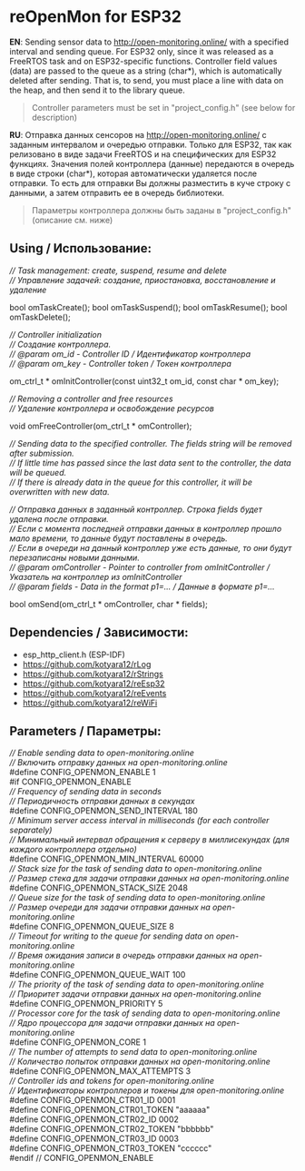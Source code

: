 # reOpenMon for ESP32

**EN**: Sending sensor data to http://open-monitoring.online/ with a specified interval and sending queue. For ESP32 only, since it was released as a FreeRTOS task and on ESP32-specific functions. Controller field values (data) are passed to the queue as a string (char*), which is automatically deleted after sending. That is, to send, you must place a line with data on the heap, and then send it to the library queue.

> Controller parameters must be set in "project_config.h" (see below for description)

**RU**: Отправка данных сенсоров на http://open-monitoring.online/ с заданным интервалом и очередью отправки. Только для ESP32, так как релизовано в виде задачи FreeRTOS и на специфических для ESP32 функциях. Значения полей контроллера (данные) передаются в очередь в виде строки (char*), которая автоматически удаляется после отправки. То есть для отправки Вы должны разместить в куче строку с данными, а затем отправить ее в очередь библиотеки.

> Параметры контроллера должны быть заданы в "project_config.h" (описание см. ниже)

## Using / Использование:

<i>// Task management: create, suspend, resume and delete</i><br/>
<i>// Управление задачей: создание, приостановка, восстановление и удаление</i><br/>

bool omTaskCreate();
bool omTaskSuspend();
bool omTaskResume();
bool omTaskDelete();

<i>// Controller initialization</i><br/>
<i>// Создание контроллера.</i><br/>
<i>// @param om_id - Controller ID / Идентификатор контроллера</i><br/>
<i>// @param om_key - Controller token / Токен контроллера</i><br/>

om_ctrl_t * omInitController(const uint32_t om_id, const char * om_key);

<i>// Removing a controller and free resources</i><br/>
<i>// Удаление контроллера и освобождение ресурсов</i><br/>

void omFreeController(om_ctrl_t * omController);

<i>// Sending data to the specified controller. The fields string will be removed after submission.</i><br/>
<i>// If little time has passed since the last data sent to the controller, the data will be queued.</i><br/>
<i>// If there is already data in the queue for this controller, it will be overwritten with new data.</i><br/>

<i>// Отправка данных в заданный контроллер. Строка fields будет удалена после отправки. </i><br/>
<i>// Если с момента последней отправки данных в контроллер прошло мало времени, то данные будут поставлены в очередь.</i><br/>
<i>// Если в очереди на данный контроллер уже есть данные, то они будут перезаписаны новыми данными.</i><br/>
<i>// @param omController - Pointer to controller from omInitController / Указатель на контроллер из omInitController </i><br/>
<i>// @param fields - Data in the format p1=... / Данные в формате p1=...</i><br/>

bool omSend(om_ctrl_t * omController, char * fields);

## Dependencies / Зависимости:
- esp_http_client.h (ESP-IDF)
- https://github.com/kotyara12/rLog
- https://github.com/kotyara12/rStrings
- https://github.com/kotyara12/reEsp32
- https://github.com/kotyara12/reEvents
- https://github.com/kotyara12/reWiFi

## Parameters / Параметры:

<i>// Enable sending data to open-monitoring.online</i><br/>
<i>// Включить отправку данных на open-monitoring.online</i><br/>
#define CONFIG_OPENMON_ENABLE 1<br/>
#if CONFIG_OPENMON_ENABLE<br/>
<i>// Frequency of sending data in seconds</i><br/>
<i>// Периодичность отправки данных в секундах</i><br/>
#define CONFIG_OPENMON_SEND_INTERVAL 180<br/>
<i>// Minimum server access interval in milliseconds (for each controller separately)</i><br/>
<i>// Минимальный интервал обращения к серверу в миллисекундах (для каждого контроллера отдельно)</i><br/>
#define CONFIG_OPENMON_MIN_INTERVAL 60000<br/>
<i>// Stack size for the task of sending data to open-monitoring.online</i><br/>
<i>// Размер стека для задачи отправки данных на open-monitoring.online</i><br/>
#define CONFIG_OPENMON_STACK_SIZE 2048<br/>
<i>// Queue size for the task of sending data to open-monitoring.online</i><br/>
<i>// Размер очереди для задачи отправки данных на open-monitoring.online</i><br/>
#define CONFIG_OPENMON_QUEUE_SIZE 8<br/>
<i>// Timeout for writing to the queue for sending data on open-monitoring.online</i><br/>
<i>// Время ожидания записи в очередь отправки данных на open-monitoring.online</i><br/>
#define CONFIG_OPENMON_QUEUE_WAIT 100<br/>
<i>// The priority of the task of sending data to open-monitoring.online</i><br/>
<i>// Приоритет задачи отправки данных на open-monitoring.online</i><br/>
#define CONFIG_OPENMON_PRIORITY 5<br/>
<i>// Processor core for the task of sending data to open-monitoring.online</i><br/>
<i>// Ядро процессора для задачи отправки данных на open-monitoring.online</i><br/>
#define CONFIG_OPENMON_CORE 1<br/>
<i>// The number of attempts to send data to open-monitoring.online</i><br/>
<i>// Количество попыток отправки данных на open-monitoring.online</i><br/>
#define CONFIG_OPENMON_MAX_ATTEMPTS 3<br/>
<i>// Controller ids and tokens for open-monitoring.online</i><br/>
<i>// Идентификаторы контроллеров и токены для open-monitoring.online</i><br/>
#define CONFIG_OPENMON_CTR01_ID 0001<br/>
#define CONFIG_OPENMON_CTR01_TOKEN "aaaaaa"<br/>
#define CONFIG_OPENMON_CTR02_ID 0002<br/>
#define CONFIG_OPENMON_CTR02_TOKEN "bbbbbb"<br/>
#define CONFIG_OPENMON_CTR03_ID 0003<br/>
#define CONFIG_OPENMON_CTR03_TOKEN "cccccc"<br/>
#endif // CONFIG_OPENMON_ENABLE<br/>
